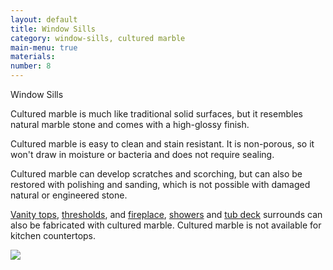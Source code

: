 ```yaml
---
layout: default
title: Window Sills
category: window-sills, cultured marble
main-menu: true
materials:
number: 8
---
```


<div class="content">
<div class="content__text">
<p class="is-first-heading h2">Window Sills</p>
<p class="h3"></p>

Cultured marble is much like traditional solid surfaces, but it resembles natural marble stone and comes with a high-glossy finish.

Cultured marble is easy to clean and stain resistant. It is non-porous, so it won't draw in moisture or bacteria and does not require sealing.

Cultured marble can develop scratches and scorching, but can also be restored with polishing and sanding, which is not possible with damaged natural or engineered stone.

<a href="{{ site.url }}/products/vanity-tops/">Vanity tops</a>, <a href="{{ site.url }}/products/thresholds/">thresholds</a>, and <a href="{{ site.url }}/products/surrounds/fireplace/">fireplace</a>, <a href="{{ site.url }}/products/surrounds/showers/">showers</a> and <a href="{{ site.url }}/products/surrounds/tub-deck/">tub deck</a> surrounds can also be fabricated with cultured marble. Cultured marble is not available for kitchen countertops.

</div>

<div class="content__image fixedsticky">
<img src="{{ site.url }}/assets/images/kitchen-2.jpg">
</div>
</div>
